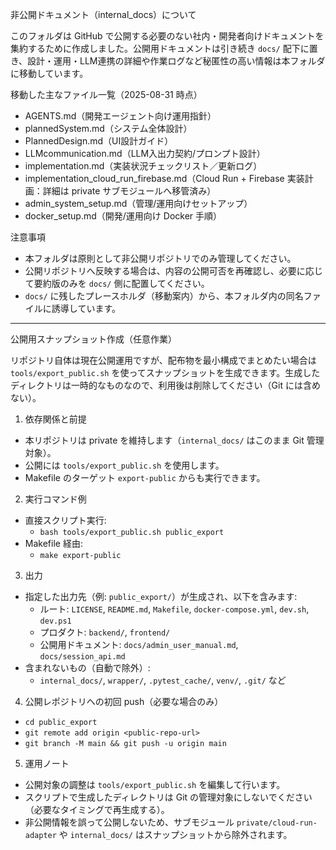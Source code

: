 非公開ドキュメント（internal_docs）について

このフォルダは GitHub で公開する必要のない社内・開発者向けドキュメントを集約するために作成しました。公開用ドキュメントは引き続き `docs/` 配下に置き、設計・運用・LLM連携の詳細や作業ログなど秘匿性の高い情報は本フォルダに移動しています。

移動した主なファイル一覧（2025-08-31 時点）
- AGENTS.md（開発エージェント向け運用指針）
- plannedSystem.md（システム全体設計）
- PlannedDesign.md（UI設計ガイド）
- LLMcommunication.md（LLM入出力契約/プロンプト設計）
- implementation.md（実装状況チェックリスト／更新ログ）
- implementation_cloud_run_firebase.md（Cloud Run + Firebase 実装計画：詳細は private サブモジュールへ移管済み）
- admin_system_setup.md（管理/運用向けセットアップ）
- docker_setup.md（開発/運用向け Docker 手順）

注意事項
- 本フォルダは原則として非公開リポジトリでのみ管理してください。
- 公開リポジトリへ反映する場合は、内容の公開可否を再確認し、必要に応じて要約版のみを `docs/` 側に配置してください。
- `docs/` に残したプレースホルダ（移動案内）から、本フォルダ内の同名ファイルに誘導しています。

---

公開用スナップショット作成（任意作業）

リポジトリ自体は現在公開運用ですが、配布物を最小構成でまとめたい場合は `tools/export_public.sh` を使ってスナップショットを生成できます。生成したディレクトリは一時的なものなので、利用後は削除してください（Git には含めない）。

1) 依存関係と前提
- 本リポジトリは private を維持します（`internal_docs/` はこのまま Git 管理対象）。
- 公開には `tools/export_public.sh` を使用します。
- Makefile のターゲット `export-public` からも実行できます。

2) 実行コマンド例
- 直接スクリプト実行:
  - `bash tools/export_public.sh public_export`
- Makefile 経由:
  - `make export-public`

3) 出力
- 指定した出力先（例: `public_export/`）が生成され、以下を含みます:
  - ルート: `LICENSE`, `README.md`, `Makefile`, `docker-compose.yml`, `dev.sh`, `dev.ps1`
  - プロダクト: `backend/`, `frontend/`
  - 公開用ドキュメント: `docs/admin_user_manual.md`, `docs/session_api.md`
- 含まれないもの（自動で除外）:
  - `internal_docs/`, `wrapper/`, `.pytest_cache/`, `venv/`, `.git/` など

4) 公開レポジトリへの初回 push（必要な場合のみ）
- `cd public_export`
- `git remote add origin <public-repo-url>`
- `git branch -M main && git push -u origin main`

5) 運用ノート
- 公開対象の調整は `tools/export_public.sh` を編集して行います。
- スクリプトで生成したディレクトリは Git の管理対象にしないでください（必要なタイミングで再生成する）。
- 非公開情報を誤って公開しないため、サブモジュール `private/cloud-run-adapter` や `internal_docs/` はスナップショットから除外されます。
